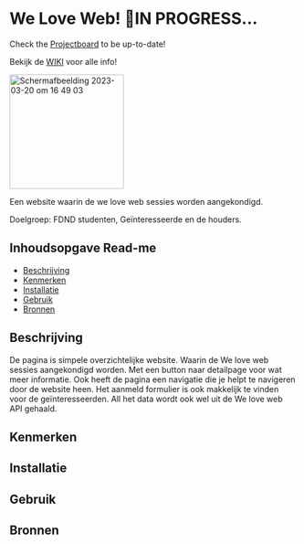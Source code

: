# We Love Web! 🚨IN PROGRESS...
Check the [Projectboard](https://github.com/users/EmonaSantiago/projects/10) to be up-to-date!

Bekijk de [WIKI]() voor alle info!

<img width="200" alt="Schermafbeelding 2023-03-20 om 16 49 03" src="https://user-images.githubusercontent.com/90447045/226394736-fd52bc2a-0b61-4db6-8906-4a26b046cd83.png">


Een website waarin de we love web sessies worden aangekondigd. 

Doelgroep: FDND studenten, Geïnteresseerde en de houders. 


## Inhoudsopgave Read-me

  * [Beschrijving](#beschrijving)
  * [Kenmerken](#kenmerken)
  * [Installatie](#installatie)
  * [Gebruik](#gebruik)
  * [Bronnen](#bronnen)

## Beschrijving
De pagina is simpele overzichtelijke website. Waarin de We love web sessies aangekondigd worden. Met een button naar detailpage voor wat meer informatie. Ook heeft de pagina een navigatie die je helpt te navigeren door de website heen. Het aanmeld formulier is ook makkelijk te vinden voor de geïnteresseerden. 
All het data wordt ook wel uit de We love web API gehaald. 

## Kenmerken
<!-- Bij Kenmerken staat welke technieken zijn gebruikt en hoe. Wat is de HTML structuur? Wat zijn de belangrijkste dingen in CSS? Wat is er met Javascript gedaan en hoe? Misschien heb je een framwork of library gebruikt? -->

## Installatie

## Gebruik

## Bronnen
